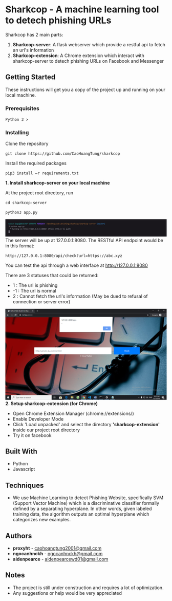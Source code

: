 # Sharkcop - A machine learning tool to detech phishing URLs

Sharkcop has 2 main parts:
1. **Sharkcop-server**: A flask webserver which provide a restful api to fetch an url's information
2. **Sharkcop-extension**: A Chrome extension which interact with sharkcop-server to detech phishing URLs on Facebook and Messenger

## Getting Started

These instructions will get you a copy of the project up and running on your local machine.

### Prerequisites

```
Python 3 >
```

### Installing
Clone the repository
```
git clone https://github.com/CaoHoangTung/sharkcop
```

Install the required packages
```
pip3 install –r requirements.txt
```


**1. Install sharkcop-server on your local machine**

At the project root directory, run
```
cd sharkcop-server
```
```
python3 app.py
```

![Image description](/readme/2.png)
The server will be up at 127.0.0.1:8080. 
The RESTful API endpoint would be in this format:
```
http://127.0.0.1:8080/api/check?url=https://abc.xyz
```

You can test the api through a web interface at http://127.0.0.1:8080

There are 3 statuses that could be returned:
-  1 : The url is phishing
- -1 : The url is normal
-  2 : Cannot fetch the url's information (May be dued to refusal of connection or server error)

![Image description](/readme/4.png)
**2. Setup sharkcop-extension (for Chrome)**

  - Open Chrome Extension Manager (chrome://extensions/)
  - Enable Developer Mode
  - Click 'Load unpacked' and select the directory **'sharkcop-extension'** inside our project root directory
  - Try it on facebook
  
## Built With

* Python
* Javascript

## Techniques

* We use Machine Learning to detect Phishing Website, specifically SVM (Support Vector Machine) which is a discriminative classifier formally defined by a separating hyperplane. In other words, given labeled training data, the algorithm outputs an optimal hyperplane which categorizes new examples.

## Authors

* **proxyht** - caohoangtung2001@gmail.com
* **ngocanhnckh** - ngocanhnckh@gmail.com
* **aidenpearce** - aidenpearcewd01@gmail.com

## Notes

* The project is still under construction and requires a lot of optimization.
* Any suggestions or help would be very appreciated
